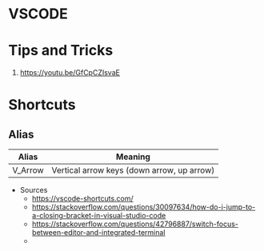 # VSCODE

# Tips and Tricks

1. https://youtu.be/GfCpCZIsvaE

# Shortcuts

## Alias

| Alias   | Meaning                                    |
| ------- | ------------------------------------------ |
| V_Arrow | Vertical arrow keys (down arrow, up arrow) |

- Sources
  - https://vscode-shortcuts.com/
  - https://stackoverflow.com/questions/30097634/how-do-i-jump-to-a-closing-bracket-in-visual-studio-code
  - https://stackoverflow.com/questions/42796887/switch-focus-between-editor-and-integrated-terminal
  -
